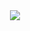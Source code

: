 <div align="center">
  <img src="https://user-images.githubusercontent.com/1185398/99874392-a2fe0a00-2c22-11eb-8538-2937f6b6afbe.jpg">
</div>

